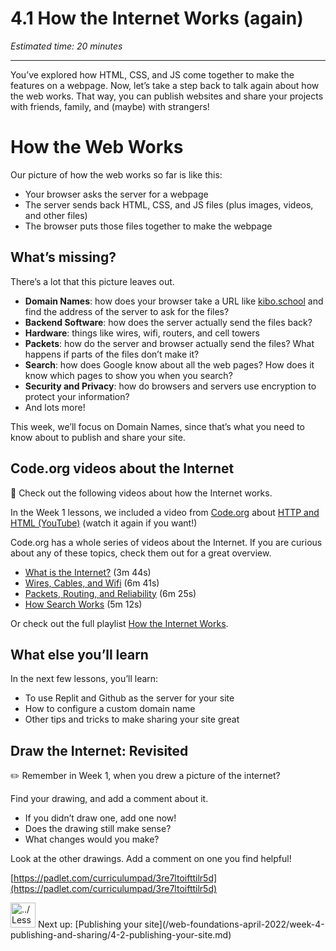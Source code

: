# 4.1 How the Internet Works (again)

*Estimated time: 20 minutes*

---

You’ve explored how HTML, CSS, and JS come together to make the features on a webpage. Now, let’s take a step back to talk again about how the web works. That way, you can publish websites and share your projects with friends, family, and (maybe) with strangers!

# How the Web Works

Our picture of how the web works so far is like this:

- Your browser asks the server for a webpage
- The server sends back HTML, CSS, and JS files (plus images, videos, and other files)
- The browser puts those files together to make the webpage

## What’s missing?

There’s a lot that this picture leaves out.

- **Domain Names**: how does your browser take a URL like [kibo.school](http://kibo.school) and find the address of the server to ask for the files?
- **Backend Software**: how does the server actually send the files back?
- **Hardware**: things like wires, wifi, routers, and cell towers
- **Packets**: how do the server and browser actually send the files? What happens if parts of the files don’t make it?
- **Search**: how does Google know about all the web pages? How does it know which pages to show you when you search?
- **Security and Privacy**: how do browsers and servers use encryption to protect your information?
- And lots more!

This week, we’ll focus on Domain Names, since that’s what you need to know about to publish and share your site.

## Code.org videos about the Internet

<aside>
🎥 Check out the following videos about how the Internet works.

In the Week 1 lessons, we included a video from [Code.org](http://Code.org) about [HTTP and HTML (YouTube)](https://www.youtube.com/watch?v=kBXQZMmiA4s) (watch it again if you want!)

Code.org has a whole series of videos about the Internet. If you are curious about any of these topics, check them out for a great overview.

- [What is the Internet?](https://www.youtube.com/watch?v=Dxcc6ycZ73M) (3m 44s)
- [Wires, Cables, and Wifi](https://www.youtube.com/watch?v=ZhEf7e4kopM) (6m 41s)
- [Packets, Routing, and Reliability](https://www.youtube.com/watch?v=AYdF7b3nMto) (6m 25s)
- [How Search Works](https://www.youtube.com/watch?v=LVV_93mBfSU) (5m 12s)

Or check out the full playlist [How the Internet Works](https://www.youtube.com/playlist?list=PLzdnOPI1iJNfMRZm5DDxco3UdsFegvuB7).

</aside>

## What else you’ll learn

In the next few lessons, you’ll learn: 

- To use Replit and Github as the server for your site
- How to configure a custom domain name
- Other tips and tricks to make sharing your site great

## Draw the Internet: Revisited

<aside>
✏️ Remember in Week 1, when you drew a picture of the internet?

Find your drawing, and add a comment about it. 

- If you didn’t draw one, add one now!
- Does the drawing still make sense?
- What changes would you make?

Look at the other drawings. Add a comment on one you find helpful!

</aside>

[https://padlet.com/curriculumpad/3re7ltoifttilr5d](https://padlet.com/curriculumpad/3re7ltoifttilr5d)

<aside>
<img src="../Lesson%200%20Learning%20With%20Kibo%206427d2f5f1ae4576a3b083dd8476d915/man-in-hike.png" alt="../Lesson%200%20Learning%20With%20Kibo%206427d2f5f1ae4576a3b083dd8476d915/man-in-hike.png" width="40px" /> Next up: [Publishing your site](/web-foundations-april-2022/week-4-publishing-and-sharing/4-2-publishing-your-site.md)

</aside>